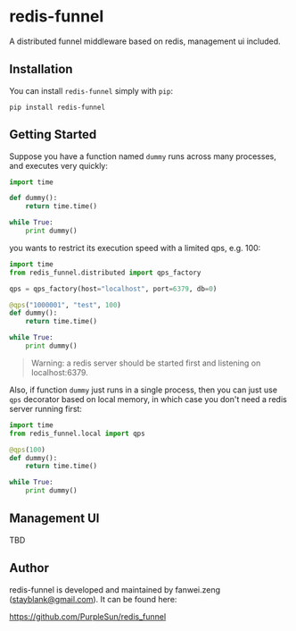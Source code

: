 # redis-funnel

A distributed funnel middleware based on redis, management ui included.

## Installation

You can install `redis-funnel` simply with `pip`:

```
pip install redis-funnel
```

## Getting Started

Suppose you have a function named `dummy` runs across many processes, and executes very quickly:

```python
import time

def dummy():
    return time.time()

while True:
    print dummy()
```

you wants to restrict its execution speed with a limited qps, e.g. 100:

```python
import time
from redis_funnel.distributed import qps_factory

qps = qps_factory(host="localhost", port=6379, db=0)

@qps("1000001", "test", 100)
def dummy():
    return time.time()

while True:
    print dummy()
```

> Warning: a redis server should be started first and listening on localhost:6379.

Also, if function `dummy` just runs in a single process, then you can just use `qps` decorator based on local memory, in which case you don't need a redis server running first:

```python
import time
from redis_funnel.local import qps

@qps(100)
def dummy():
    return time.time()

while True:
    print dummy()
```

## Management UI

TBD

## Author

redis-funnel is developed and maintained by fanwei.zeng (stayblank@gmail.com). It can be found here:

https://github.com/PurpleSun/redis_funnel
